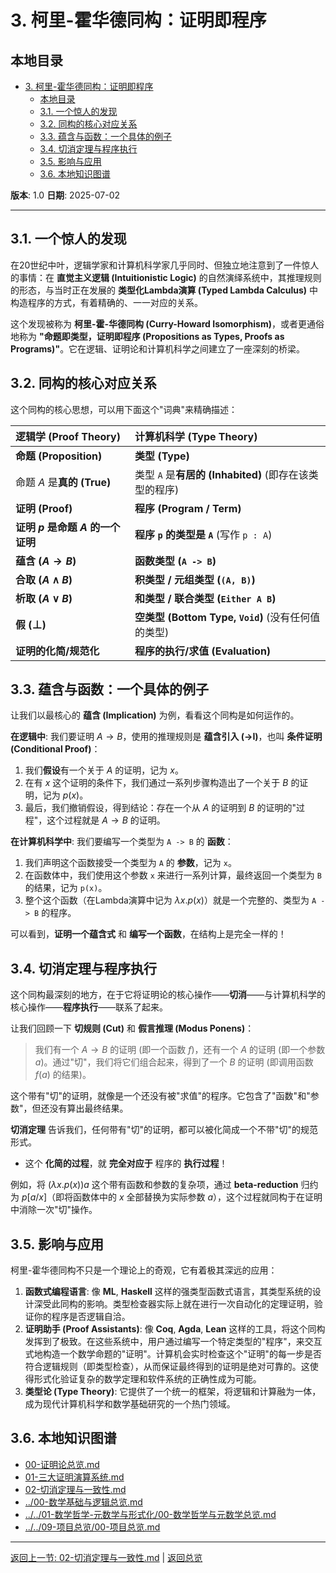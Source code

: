 # 3. 柯里-霍华德同构：证明即程序

## 本地目录

- [3. 柯里-霍华德同构：证明即程序](#3-柯里-霍华德同构证明即程序)
  - [本地目录](#本地目录)
  - [3.1. 一个惊人的发现](#31-一个惊人的发现)
  - [3.2. 同构的核心对应关系](#32-同构的核心对应关系)
  - [3.3. 蕴含与函数：一个具体的例子](#33-蕴含与函数一个具体的例子)
  - [3.4. 切消定理与程序执行](#34-切消定理与程序执行)
  - [3.5. 影响与应用](#35-影响与应用)
  - [3.6. 本地知识图谱](#36-本地知识图谱)

**版本**: 1.0
**日期**: 2025-07-02

---

## 3.1. 一个惊人的发现

在20世纪中叶，逻辑学家和计算机科学家几乎同时、但独立地注意到了一件惊人的事情：在 **直觉主义逻辑 (Intuitionistic Logic)** 的自然演绎系统中，其推理规则的形态，与当时正在发展的 **类型化Lambda演算 (Typed Lambda Calculus)** 中构造程序的方式，有着精确的、一一对应的关系。

这个发现被称为 **柯里-霍-华德同构 (Curry-Howard Isomorphism)**，或者更通俗地称为 **"命题即类型，证明即程序 (Propositions as Types, Proofs as Programs)"**。它在逻辑、证明论和计算机科学之间建立了一座深刻的桥梁。

## 3.2. 同构的核心对应关系

这个同构的核心思想，可以用下面这个"词典"来精确描述：

| 逻辑学 (Proof Theory) | 计算机科学 (Type Theory) |
| :--- | :--- |
| **命题 (Proposition)** | **类型 (Type)** |
| 命题 $A$ 是**真的 (True)** | 类型 `A` 是**有居的 (Inhabited)** (即存在该类型的程序) |
| **证明 (Proof)** | **程序 (Program / Term)** |
| **证明 $p$ 是命题 $A$ 的一个证明** | **程序 `p` 的类型是 `A`** (写作 `p : A`) |
| **蕴含 ($A \to B$)** | **函数类型 (`A -> B`)** |
| **合取 ($A \land B$)** | **积类型 / 元组类型 (`(A, B)`)** |
| **析取 ($A \lor B$)** | **和类型 / 联合类型 (`Either A B`)** |
| **假 ($\bot$)** | **空类型 (Bottom Type, `Void`)** (没有任何值的类型) |
| **证明的化简/规范化** | **程序的执行/求值 (Evaluation)** |

## 3.3. 蕴含与函数：一个具体的例子

让我们以最核心的 **蕴含 (Implication)** 为例，看看这个同构是如何运作的。

**在逻辑中**:
我们要证明 $A \to B$，使用的推理规则是 **蕴含引入 ($\to$I)**，也叫 **条件证明 (Conditional Proof)**：

1. 我们**假设**有一个关于 $A$ 的证明，记为 $x$。
2. 在有 $x$ 这个证明的条件下，我们通过一系列步骤构造出了一个关于 $B$ 的证明，记为 $p(x)$。
3. 最后，我们撤销假设，得到结论：存在一个从 $A$ 的证明到 $B$ 的证明的"过程"，这个过程就是 $A \to B$ 的证明。

**在计算机科学中**:
我们要编写一个类型为 `A -> B` 的 **函数**：

1. 我们声明这个函数接受一个类型为 `A` 的 **参数**，记为 `x`。
2. 在函数体中，我们使用这个参数 `x` 来进行一系列计算，最终返回一个类型为 `B` 的结果，记为 `p(x)`。
3. 整个这个函数（在Lambda演算中记为 $\lambda x. p(x)$）就是一个完整的、类型为 `A -> B` 的程序。

可以看到，**证明一个蕴含式** 和 **编写一个函数**，在结构上是完全一样的！

## 3.4. 切消定理与程序执行

这个同构最深刻的地方，在于它将证明论的核心操作——**切消**——与计算机科学的核心操作——**程序执行**——联系了起来。

让我们回顾一下 **切规则 (Cut)** 和 **假言推理 (Modus Ponens)**：
> 我们有一个 $A \to B$ 的证明 (即一个函数 $f$)，还有一个 $A$ 的证明 (即一个参数 $a$)。通过"切"，我们将它们组合起来，得到了一个 $B$ 的证明 (即调用函数 $f(a)$ 的结果)。

这个带有"切"的证明，就像是一个还没有被"求值"的程序。它包含了"函数"和"参数"，但还没有算出最终结果。

**切消定理** 告诉我们，任何带有"切"的证明，都可以被化简成一个不带"切"的规范形式。

- 这个 **化简的过程**，就 **完全对应于** 程序的 **执行过程**！

例如，将 $(\lambda x. p(x)) a$ 这个带有函数和参数的复杂项，通过 **beta-reduction** 归约为 $p[a/x]$（即将函数体中的 $x$ 全部替换为实际参数 $a$），这个过程就同构于在证明中消除一次"切"操作。

## 3.5. 影响与应用

柯里-霍华德同构不只是一个理论上的奇观，它有着极其深远的应用：

1. **函数式编程语言**: 像 **ML**, **Haskell** 这样的强类型函数式语言，其类型系统的设计深受此同构的影响。类型检查器实际上就在进行一次自动化的定理证明，验证你的程序是否逻辑自洽。
2. **证明助手 (Proof Assistants)**: 像 **Coq**, **Agda**, **Lean** 这样的工具，将这个同构发挥到了极致。在这些系统中，用户通过编写一个特定类型的"程序"，来交互式地构造一个数学命题的"证明"。计算机会实时检查这个"证明"的每一步是否符合逻辑规则（即类型检查），从而保证最终得到的证明是绝对可靠的。这使得形式化验证复杂的数学定理和软件系统的正确性成为可能。
3. **类型论 (Type Theory)**: 它提供了一个统一的框架，将逻辑和计算融为一体，成为现代计算机科学和数学基础研究的一个热门领域。

## 3.6. 本地知识图谱

- [00-证明论总览.md](./00-证明论总览.md)
- [01-三大证明演算系统.md](./01-三大证明演算系统.md)
- [02-切消定理与一致性.md](./02-切消定理与一致性.md)
- [../00-数学基础与逻辑总览.md](../00-数学基础与逻辑总览.md)
- [../../01-数学哲学-元数学与形式化/00-数学哲学与元数学总览.md](../../01-数学哲学-元数学与形式化/00-数学哲学与元数学总览.md)
- [../../09-项目总览/00-项目总览.md](../../09-项目总览/00-项目总览.md)

---
[返回上一节: 02-切消定理与一致性.md](./02-切消定理与一致性.md) | [返回总览](./00-证明论总览.md)
